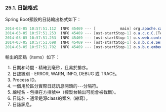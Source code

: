 ### 25.1. 日誌格式

Spring Boot預設的日誌輸出格式如下：
```java
2014-03-05 10:57:51.112  INFO 45469 --- [           main] org.apache.catalina.core.StandardEngine  : Starting Servlet Engine: Apache Tomcat/7.0.52
2014-03-05 10:57:51.253  INFO 45469 --- [ost-startStop-1] o.a.c.c.C.[Tomcat].[localhost].[/]       : Initializing Spring embedded WebApplicationContext
2014-03-05 10:57:51.253  INFO 45469 --- [ost-startStop-1] o.s.web.context.ContextLoader            : Root WebApplicationContext: initialization completed in 1358 ms
2014-03-05 10:57:51.698  INFO 45469 --- [ost-startStop-1] o.s.b.c.e.ServletRegistrationBean        : Mapping servlet: 'dispatcherServlet' to [/]
2014-03-05 10:57:51.702  INFO 45469 --- [ost-startStop-1] o.s.b.c.embedded.FilterRegistrationBean  : Mapping filter: 'hiddenHttpMethodFilter' to: [/*]
```
輸出的節點（items）如下：

1. 日期和時間 - 精確到毫秒，且易於排序。
2. 日誌級別 - ERROR, WARN, INFO, DEBUG 或 TRACE。
3. Process ID。
4. 一個用於區分實際日誌訊息開頭的---分隔符。
5. 線程名 - 包括在方括號中（控製台輸出可能會被截斷）。
6. 日誌名 - 通常是源class的類名（縮寫）。
7. 日誌訊息。
